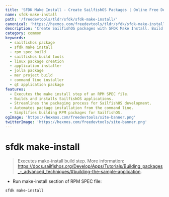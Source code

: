 ```yaml
---
title: 'SFDK Make Install - Create SailfishOS Packages | Online Free DevTools by Hexmos'
name: sfdk-make-install
path: '/freedevtools/tldr/sfdk/sfdk-make-install/'
canonical: 'https://hexmos.com/freedevtools/tldr/sfdk/sfdk-make-install/'
description: 'Create SailfishOS packages with SFDK Make Install. Build and install your Sailfish OS applications from RPM SPEC files. Free online tool, no registration required.'
category: common
keywords:
  - sailfishos package
  - sfdk make install
  - rpm spec build
  - sailfishos build tools
  - linux package creation
  - application installer
  - jolla package
  - mer project build
  - command line installer
  - qt application package
features:
  - Executes the make install step of an RPM SPEC file.
  - Builds and installs SailfishOS applications.
  - Streamlines the packaging process for SailfishOS development.
  - Automates package installation from the command line.
  - Simplifies building RPM packages for SailfishOS.
ogImage: 'https://hexmos.com/freedevtools/site-banner.png'
twitterImage: 'https://hexmos.com/freedevtools/site-banner.png'
---
```


# sfdk make-install

> Executes make-install build step.
> More information: <https://docs.sailfishos.org/Develop/Apps/Tutorials/Building_packages_-_advanced_techniques/#building-the-sample-application>.

- Run make-install section of RPM SPEC file:

`sfdk make-install`
